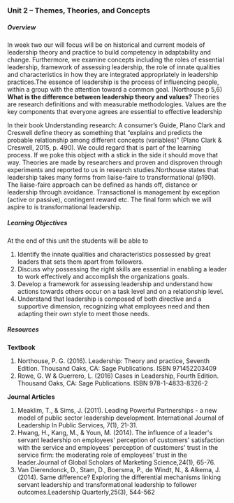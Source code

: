### **Unit 2 – Themes, Theories, and Concepts**

##### **Overview**

In week two our will focus will be on historical and current models of leadership theory and practice to build competency in adaptability and change. Furthermore, we examine concepts including the roles of essential leadership, framework of assessing leadership, the role of innate qualities and characteristics in how they are integrated appropriately in leadership practices.The essence of leadership is the process of influencing people, within a group with the attention toward a common goal. \(Northouse p 5,6\) **What is the difference between leadership theory and values?** Theories are research definitions and with measurable methodologies. Values are the key components that everyone agrees are essential to effective leadership

In their book Understanding research: A consumer’s Guide, Plano Clark and Creswell define theory as something that “explains and predicts the probable relationship among different concepts \(variables\)” \(Plano Clark & Creswell, 2015, p. 490\). We could regard that is part of the learning process. If we poke this object with a stick in the side it should move that way. Theories are made by researchers and proven and disproven through experiments and reported to us in research studies.Northouse states that leadership takes many forms from liaise-faire to transformational \(p190\). The liaise-faire approach can be defined as hands off, distance or leadership through avoidance. Transactional is management by exception \(active or passive\), contingent reward etc. The final form which we will aspire to is transformational leadership.

##### **Learning Objectives**

At the end of this unit the students will be able to

1. Identify the innate qualities and characteristics possessed by great leaders that sets them apart from followers.
2. Discuss why possessing the right skills are essential in enabling a leader to work effectively and accomplish the organizations goals.
3. Develop a framework for assessing leadership and understand how actions towards others occur on a task level and on a relationship level.
4. Understand that leadership is composed of both directive and a supportive dimension, recognizing what employees need and then adapting their own style to meet those needs.

##### **Resources**

**Textbook**

1. Northouse, P. G. \(2016\). Leadership: Theory and practice, Seventh Edition. Thousand Oaks, CA: Sage Publications. ISBN 971452203409
2. Rowe, G. W & Guerrero, L. \(2016\) Cases in Leadership, Fourth Edition. Thousand Oaks, CA: Sage Publications. ISBN 978-1-4833-8326-2

**Journal Articles**

1. Meaklim, T., & Sims, J. \(2011\). Leading Powerful Partnerships - a new model of public sector leadership development. International Journal of Leadership In Public Services, 7\(1\), 21-31.
2. Hwang, H., Kang, M., & Youn, M. \(2014\). The influence of a leader's servant leadership on employees' perception of customers' satisfaction with the service and employees' perception of customers' trust in the service firm: the moderating role of employees' trust in the leader.Journal of Global Scholars of Marketing Science,24\(1\), 65-76.
3. Van Dierendonck, D., Stam, D., Boersma, P., de Windt, N., & Alkema, J. \(2014\). Same difference? Exploring the differential mechanisms linking servant leadership and transformational leadership to follower outcomes.Leadership Quarterly,25\(3\), 544-562



